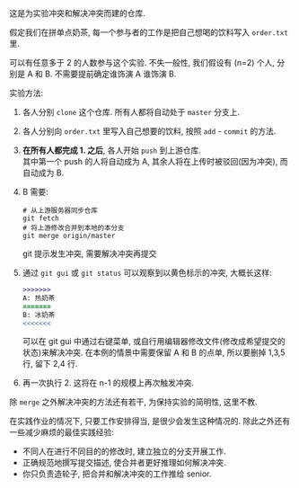 这是为实验冲突和解决冲突而建的仓库.

假定我们在拼单点奶茶, 每一个参与者的工作是把自己想喝的饮料写入 `order.txt` 里.

可以有任意多于 2 的人数参与这个实验. 不失一般性, 我们假设有 (n=2) 个人, 分别是 A 和 B.
不需要提前确定谁饰演 A 谁饰演 B.

实验方法:

1. 各人分别 `clone` 这个仓库. 所有人都将自动处于 `master` 分支上.

2. 各人分别向 `order.txt` 里写入自己想要的饮料, 按照 `add` - `commit` 的方法.

3. **在所有人都完成 1. 之后**, 各人开始 `push` 到上游仓库.  
   其中第一个 push 的人将自动成为 A, 其余人将在上传时被驳回(因为冲突), 而自动成为 B.

4. B 需要:
   ```shell
   # 从上游服务器同步仓库
   git fetch
   # 将上游修改合并到本地的本分支
   git merge origin/master
   ```
   git 提示发生冲突, 需要解决冲突再提交

5. 通过 `git gui` 或 `git status` 可以观察到以黄色标示的冲突, 大概长这样:
   ```diff
   >>>>>>>
   A: 热奶茶
   =======
   B: 冰奶茶
   <<<<<<<
   ```
   可以在 git gui 中通过右键菜单, 或自行用编辑器修改文件(修改成希望提交的状态)来解决冲突.
   在本例的情景中需要保留 A 和 B 的点单, 所以要删掉 1,3,5 行, 留下 2,4 行.

6. 再一次执行 2.
   这将在 n-1 的规模上再次触发冲突.

除 `merge` 之外解决冲突的方法还有若干, 为保持实验的简明性, 这里不教.

在实践作业的情况下, 只要工作安排得当, 是很少会发生这种情况的. 除此之外还有一些减少麻烦的最佳实践经验:

* 不同人在进行不同目的的修改时, 建立独立的分支开展工作.
* 正确规范地撰写提交描述, 使合并者更好推理如何解决冲突.
* 你只负责造轮子, 把合并和解决冲突的工作推给 senior.
